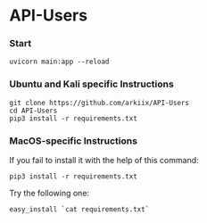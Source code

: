 # API-Users

### Start 
    uvicorn main:app --reload
   
### Ubuntu and Kali specific Instructions
    git clone https://github.com/arkiix/API-Users
    cd API-Users
    pip3 install -r requirements.txt
    
### MacOS-specific Instructions
If you fail to install it with the help of this command:
    
    pip3 install -r requirements.txt
Try the following one:

    easy_install `cat requirements.txt`
